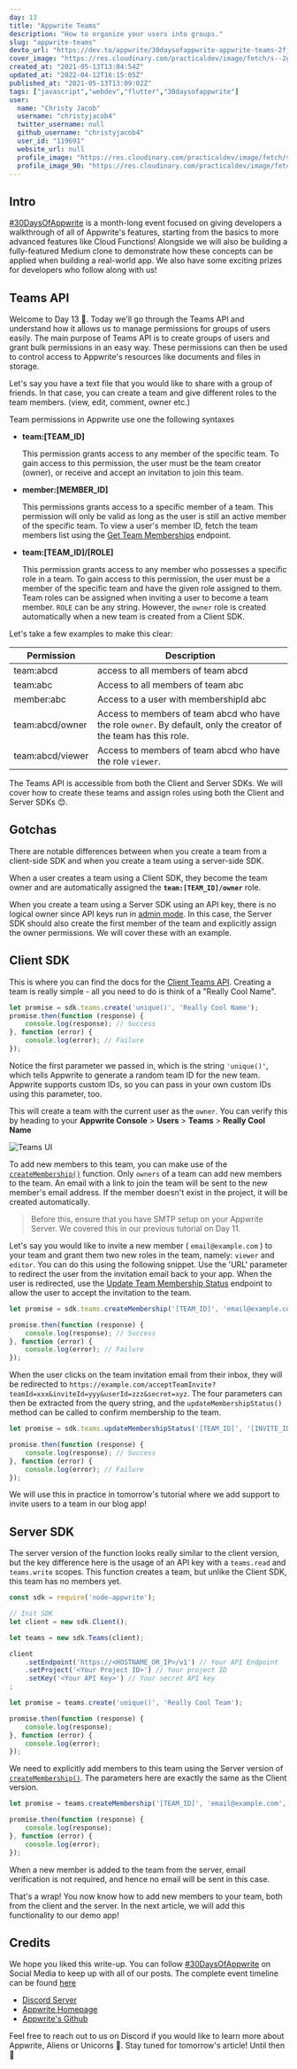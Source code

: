 ```yaml
---
day: 13
title: "Appwrite Teams"
description: "How to organize your users into groups."
slug: "appwrite-teams"
devto_url: "https://dev.to/appwrite/30daysofappwrite-appwrite-teams-2fjd"
cover_image: "https://res.cloudinary.com/practicaldev/image/fetch/s--2gJ7oK60--/c_imagga_scale,f_auto,fl_progressive,h_420,q_auto,w_1000/https://dev-to-uploads.s3.amazonaws.com/uploads/articles/gzdwiyfpzt92dzrl657l.png"
created_at: "2021-05-13T13:04:54Z"
updated_at: "2022-04-12T16:15:05Z"
published_at: "2021-05-13T13:09:02Z"
tags: ["javascript","webdev","flutter","30daysofappwrite"]
user:
  name: "Christy Jacob"
  username: "christyjacob4"
  twitter_username: null
  github_username: "christyjacob4"
  user_id: "119691"
  website_url: null
  profile_image: "https://res.cloudinary.com/practicaldev/image/fetch/s--xsn7j9ry--/c_fill,f_auto,fl_progressive,h_640,q_auto,w_640/https://dev-to-uploads.s3.amazonaws.com/uploads/user/profile_image/119691/5be2bcad-e1ee-4ef8-928b-d71f4e355af6.png"
  profile_image_90: "https://res.cloudinary.com/practicaldev/image/fetch/s--IX4ROHsY--/c_fill,f_auto,fl_progressive,h_90,q_auto,w_90/https://dev-to-uploads.s3.amazonaws.com/uploads/user/profile_image/119691/5be2bcad-e1ee-4ef8-928b-d71f4e355af6.png"
---
```

## Intro
[#30DaysOfAppwrite](http://30days.appwrite.io/) is a month-long event focused on giving developers a walkthrough of all of Appwrite's features, starting from the basics to more advanced features like Cloud Functions! Alongside we will also be building a fully-featured Medium clone to demonstrate how these concepts can be applied when building a real-world app. We also have some exciting prizes for developers who follow along with us!

## Teams API
Welcome to Day 13 👋. Today we'll go through the Teams API and understand how it allows us to manage permissions for groups of users easily. The main purpose of Teams API is to create groups of users and grant bulk permissions in an easy way. These permissions can then be used to control access to Appwrite's resources like documents and files in storage. 

Let's say you have a text file that you would like to share with a group of friends. In that case, you can create a team and give different roles to the team members. (view, edit, comment, owner etc.)

Team permissions in Appwrite use one the following syntaxes 
* **team:[TEAM_ID]**

    This permission grants access to any member of the specific team. To gain access to this permission, the user must be the team creator (owner), or receive and accept an invitation to join this team.

* **member:[MEMBER_ID]**

    This permissions grants access to a specific member of a team. This permission will only be valid as long as the user is still an active member of the specific team. To view a user's member ID, fetch the team members list using the [Get Team Memberships](https://appwrite.io/docs/client/teams?sdk=web#teamsGetMemberships) endpoint.

* **team:[TEAM_ID]/[ROLE]**

    This permission grants access to any member who possesses a specific role in a team. To gain access to this permission, the user must be a member of the specific team and have the given role assigned to them. Team roles can be assigned when inviting a user to become a team member. `ROLE` can be any string. However, the `owner` role is created automatically when a new team is created from a Client SDK.

Let's take a few examples to make this clear:

| Permission | Description |
| ---- | ---- |
| team:abcd | access to all members of team abcd | 
| team:abc | Access to all members of team abc |    
| member:abc | Access to a user with membershipId abc | 
| team:abcd/owner | Access to members of team abcd who have the role `owner`. By default, only the creator of the team has this role. |
| team:abcd/viewer | Access to members of team abcd who have the role `viewer`. |


The Teams API is accessible from both the Client and Server SDKs. We will cover how to create these teams and assign roles using both the Client and Server SDKs 😊. 

## Gotchas
There are notable differences between when you create a team from a client-side SDK and when you create a team using a server-side SDK.

When a user creates a team using a Client SDK, they become the team owner and are automatically assigned the **`team:[TEAM_ID]/owner`** role. 

When you create a team using a Server SDK using an API key, there is no logical owner since API keys run in [admin mode](https://appwrite.io/docs/admin). In this case, the Server SDK should also create the first member of the team and explicitly assign the owner permissions. We will cover these with an example. 

## Client SDK

This is where you can find the docs for the [Client Teams API](https://appwrite.io/docs/client/teams). Creating a team is really simple - all you need to do is think of a "Really Cool Name". 

```js
let promise = sdk.teams.create('unique()', 'Really Cool Name');
promise.then(function (response) {
    console.log(response); // Success
}, function (error) {
    console.log(error); // Failure
});
```

Notice the first parameter we passed in, which is the string `'unique()'`, which tells Appwrite to generate a random team ID for the new team. Appwrite supports custom IDs, so you can pass in your own custom IDs using this parameter, too.

This will create a team with the current user as the `owner`. You can verify this by heading to your **Appwrite Console** > **Users** > **Teams** > **Really Cool Name**

![Teams UI](https://dev-to-uploads.s3.amazonaws.com/uploads/articles/hag6hf6tbp58ykfz813b.png)

To add new members to this team, you can make use of the [`createMembership()`](https://appwrite.io/docs/client/teams#teamsCreateMembership) function. Only `owners` of a team can add new members to the team. An email with a link to join the team will be sent to the new member's email address. If the member doesn't exist in the project, it will be created automatically. 

> Before this, ensure that you have SMTP setup on your Appwrite Server. We covered this in our previous tutorial on Day 11. 

Let's say you would like to invite a new member ( `email@example.com` ) to your team and grant them two new roles in the team, namely: `viewer` and `editor`. You can do this using the following snippet. Use the 'URL' parameter to redirect the user from the invitation email back to your app. When the user is redirected, use the [Update Team Membership Status](https://appwrite.io/docs/client/teams?sdk=web#teamsUpdateMembershipStatus) endpoint to allow the user to accept the invitation to the team.

```js
let promise = sdk.teams.createMembership('[TEAM_ID]', 'email@example.com', '', ['viewer', 'editor'], 'https://example.com/acceptTeamInvite');

promise.then(function (response) {
    console.log(response); // Success
}, function (error) {
    console.log(error); // Failure
});

```

When the user clicks on the team invitation email from their inbox, they will be redirected to `https://example.com/acceptTeamInvite?teamId=xxx&inviteId=yyy&userId=zzz&secret=xyz`. The four parameters can then be extracted from the query string, and the `updateMembershipStatus()` method can be called to confirm membership to the team.

```js
let promise = sdk.teams.updateMembershipStatus('[TEAM_ID]', '[INVITE_ID]', '[USER_ID]', '[SECRET]');

promise.then(function (response) {
    console.log(response); // Success
}, function (error) {
    console.log(error); // Failure
});
```
We will use this in practice in tomorrow's tutorial where we add support to invite users to a team in our blog app! 

## Server SDK

The server version of the function looks really similar to the client version, but the key difference here is the usage of an API key with a `teams.read` and `teams.write` scopes. This function creates a team, but unlike the Client SDK, this team has no members yet. 

```js
const sdk = require('node-appwrite');

// Init SDK
let client = new sdk.Client();

let teams = new sdk.Teams(client);

client
    .setEndpoint('https://<HOSTNAME_OR_IP>/v1') // Your API Endpoint
    .setProject('<Your Project ID>') // Your project ID
    .setKey('<Your API Key>') // Your secret API key
;

let promise = teams.create('unique()', 'Really Cool Team');

promise.then(function (response) {
    console.log(response);
}, function (error) {
    console.log(error);
});
```

We need to explicitly add members to this team using the Server version of [`createMembership()`](https://appwrite.io/docs/server/teams?sdk=nodejs#teamsCreateMembership). The parameters here are exactly the same as the Client version.

```js
let promise = teams.createMembership('[TEAM_ID]', 'email@example.com', '', ['owner'], 'https://example.com/acceptTeamInvite');

promise.then(function (response) {
    console.log(response);
}, function (error) {
    console.log(error);
});
```

When a new member is added to the team from the server, email verification is not required, and hence no email will be sent in this case. 

That's a wrap! You now know how to add new members to your team, both from the client and the server. In the next article, we will add this functionality to our demo app!

## Credits 
We hope you liked this write-up. You can follow [#30DaysOfAppwrite](https://twitter.com/search?q=%2330daysofappwrite) on Social Media to keep up with all of our posts. The complete event timeline can be found [here](http://30days.appwrite.io)

* [Discord Server](https://appwrite.io/discord)
* [Appwrite Homepage](https://appwrite.io/)  
* [Appwrite's Github](https://github.com/appwrite)

Feel free to reach out to us on Discord if you would like to learn more about Appwrite, Aliens or Unicorns 🦄. Stay tuned for tomorrow's article! Until then 👋
